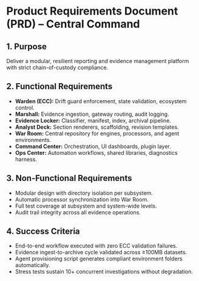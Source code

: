 # Product Requirements Document (PRD) – Central Command

## 1. Purpose
Deliver a modular, resilient reporting and evidence management platform with strict chain-of-custody compliance.

## 2. Functional Requirements
- **Warden (ECC):** Drift guard enforcement, state validation, ecosystem control.  
- **Marshall:** Evidence ingestion, gateway routing, audit logging.  
- **Evidence Locker:** Classifier, manifest, index, archival pipeline.  
- **Analyst Deck:** Section renderers, scaffolding, revision templates.  
- **War Room:** Central repository for engines, processors, and agent environments.  
- **Command Center:** Orchestration, UI dashboards, plugin layer.  
- **Ops Center:** Automation workflows, shared libraries, diagnostics harness.  

## 3. Non-Functional Requirements
- Modular design with directory isolation per subsystem.  
- Automatic processor synchronization into War Room.  
- Full test coverage at subsystem and system-wide levels.  
- Audit trail integrity across all evidence operations.  

## 4. Success Criteria
- End-to-end workflow executed with zero ECC validation failures.  
- Evidence ingest-to-archive cycle validated across ≥100MB datasets.  
- Agent provisioning script generates compliant environment folders automatically.  
- Stress tests sustain 10+ concurrent investigations without degradation.  
